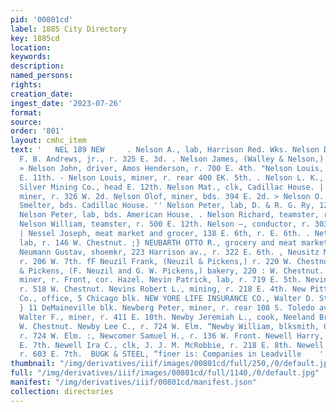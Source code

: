 ```yaml
---
pid: '00801cd'
label: 1885 City Directory
key: 1885cd
location: 
keywords: 
description: 
named_persons: 
rights: 
creation_date: 
ingest_date: '2023-07-26'
format: 
source: 
order: '801'
layout: cmhc_item
text: '   NEL 189 NEW     . Nelson A., lab, Harrison Red. Wks. Nelson Daniel C., cook,
  F. B. Andrews, jr., r. 325 E. 3d. . Nelson James, (Walley & Nelson,) r. 116 E. 7th.
  » Nelson John, driver, Amos Henderson, r. 700 E. 4th. "Nelson Louis, lab, r. 226
  E. 11th. - Nelson Louis, miner, r. rear 400 EK. 5th. . Nelson L. K., bkkpr, Chrysolite
  Silver Mining Co., head E. 12th. Nelson Mat., clk, Cadillac House. | Nelson Olof,
  miner, r. 326 W. 2d. Nelson Olof, miner, bds. 394 E. 2d. > Nelson O. F., lab, Manville
  Smelter, bds. Cadillac House. '' Nelson Peter, lab, D. & R. G. Ry, 1202 N. Poplar.
  Nelson Peter, lab, bds. American House. . Nelson Richard, teamster, r. 500 E. 12th.
  Nelson William, teamster, r. 500 E. 12th. Nelson —, conductor, r. 303 Harrison av.
  | Nessel Joseph, meat market and grocer, 138 E. 6th, r. E. 6th. . Nettlebladt Edward,
  lab, r. 146 W. Chestnut. ;} NEUBARTH OTTO R., grocery and meat market, 105 Oak.
  Neumann Gustav, shoemkr, 223 Harrison av., r. 322 E. 6th. , Neusitz Minnie Mrs.,
  r. 206 W. 7th. fF Neuzil Frank, (Neuzil & Pickens,) r. 220 W. Chestnut.’ Neuzil
  & Pickens, (F. Neuzil and G. W. Pickens,) bakery, 220 : W. Chestnut. Nevin Patrick,
  miner, r. Front, cor. Hazel. Nevin Patrick, lab, r. 719 E. 5th. Nevins Thomas, lab,
  r. 518 W. Chestnut. Nevins Robert L., mining, r. 218 E. 4th. New Pittsburgh Mining
  Co., office, 5 Chicago blk. NEW YORE LIFE INSURANCE CO., Walter D. Stevens, agt.,.
  } 11 DeMaineville blk. Newberg Peter, miner, r. rear 108 S. Toledo av. Newberry
  Walter F., miner, r. 411 E. 10th. Newby Jeremiah L., cook, Neeland Bros., r. 138
  W. Chestnut. Newby Lee C., r. 724 W. Elm. “Newby William, blksmith, G. Chaquette,
  r. 724 W. Elm. :, Newcomer Samuel H., r. 136 W. Front. Newell Harry, miner, r. 603
  E. 7th. Newell Ira C., clk, J. J. M. McRobbie, r. 218 E. 8th. Newell James W., miner,
  r. 603 E. 7th.  BUGK & STEEL, “finer is: Companies in Leadville    '
thumbnail: "/img/derivatives/iiif/images/00801cd/full/250,/0/default.jpg"
full: "/img/derivatives/iiif/images/00801cd/full/1140,/0/default.jpg"
manifest: "/img/derivatives/iiif/00801cd/manifest.json"
collection: directories
---
```

